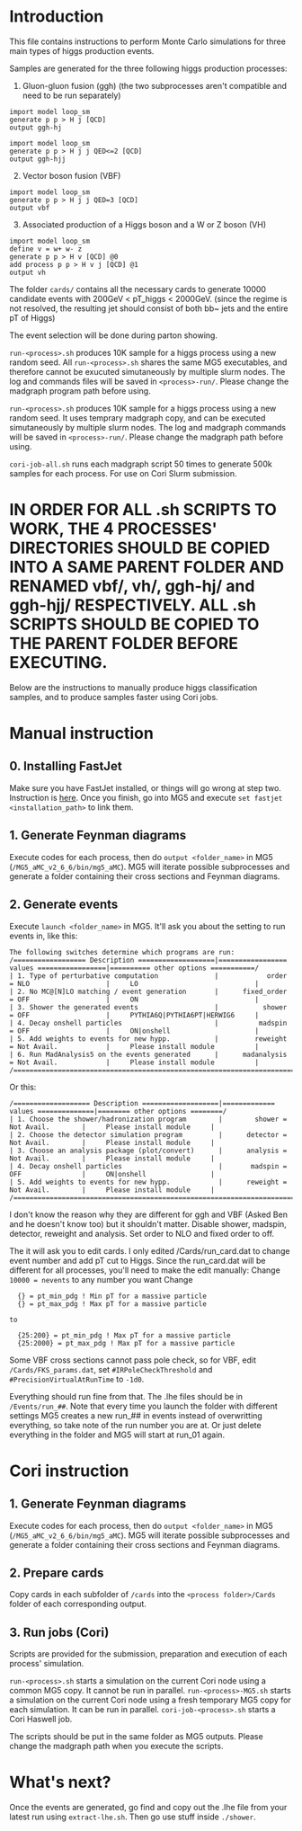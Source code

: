# Introduction

This file contains instructions to perform Monte Carlo simulations for three main types of higgs production events.

Samples are generated for the three following higgs production processes:

1. Gluon-gluon fusion (ggh) (the two subprocesses aren't compatible and need to be run separately)
```
import model loop_sm
generate p p > H j [QCD]
output ggh-hj
```
```
import model loop_sm
generate p p > H j j QED<=2 [QCD]
output ggh-hjj
```
        
2. Vector boson fusion (VBF)
```
import model loop_sm
generate p p > H j j QED=3 [QCD]
output vbf
```

3. Associated production of a Higgs boson and a W or Z boson (VH)
```
import model loop_sm
define v = w+ w- z
generate p p > H v [QCD] @0
add process p p > H v j [QCD] @1
output vh
```

The folder `cards/` contains all the necessary cards to generate 10000 candidate events with 200GeV < pT_higgs < 2000GeV. (since the regime is not resolved, the resulting jet should consist of both bb~ jets and the entire pT of Higgs)

The event selection will be done during parton showing.


`run-<process>.sh` produces 10K sample for a higgs process using a new random seed. All `run-<process>.sh` shares the same MG5 executables, and therefore cannot be exucuted simutaneously by multiple slurm nodes. The log and commands files will be saved in `<process>-run/`. Please change the madgraph program path before using.

`run-<process>.sh` produces 10K sample for a higgs process using a new random seed. It uses temprary madgraph copy, and can be executed simutaneously by multiple slurm nodes. The log and madgraph commands will be saved in `<process>-run/`. Please change the madgraph path before using.

`cori-job-all.sh` runs each madgraph script 50 times to generate 500k samples for each process. For use on Cori Slurm submission.

# IN ORDER FOR ALL .sh SCRIPTS TO WORK, THE 4 PROCESSES' DIRECTORIES SHOULD BE COPIED INTO A SAME PARENT FOLDER AND RENAMED vbf/, vh/, ggh-hj/ and ggh-hjj/ RESPECTIVELY. ALL .sh SCRIPTS SHOULD BE COPIED TO THE PARENT FOLDER BEFORE EXECUTING.

Below are the instructions to manually produce higgs classification samples, and to produce samples faster using Cori jobs. 

# Manual instruction

## 0. Installing FastJet
Make sure you have FastJet installed, or things will go wrong at step two. Instruction is [here](http://fastjet.fr/quickstart.html). Once you finish, go into MG5 and execute `set fastjet <installation_path>` to link them.


## 1. Generate Feynman diagrams
Execute codes for each process, then do `output <folder_name>` in MG5 (`/MG5_aMC_v2_6_6/bin/mg5_aMC`). 
MG5 will iterate possible subprocesses and generate a folder containing their cross sections and Feynman diagrams. 


## 2. Generate events 
Execute `launch <folder_name>` in MG5. It'll ask you about the setting to run events in, like this:
```
The following switches determine which programs are run:
/================== Description ===================|================= values =================|========== other options ===========/
| 1. Type of perturbative computation              |            order = NLO                   |     LO                             |
| 2. No MC@[N]LO matching / event generation       |      fixed_order = OFF                   |     ON                             |
| 3. Shower the generated events                   |           shower = OFF                   |     PYTHIA6Q|PYTHIA6PT|HERWIG6     |
| 4. Decay onshell particles                       |          madspin = OFF                   |     ON|onshell                     |
| 5. Add weights to events for new hypp.           |         reweight = Not Avail.            |     Please install module          |
| 6. Run MadAnalysis5 on the events generated      |      madanalysis = Not Avail.            |     Please install module          |
/==================================================================================================================================/
```   
Or this:
```
/=================== Description ===================|============= values ==============|======== other options ========/
| 1. Choose the shower/hadronization program        |        shower = Not Avail.        |     Please install module     |
| 2. Choose the detector simulation program         |      detector = Not Avail.        |     Please install module     |
| 3. Choose an analysis package (plot/convert)      |      analysis = Not Avail.        |     Please install module     |
| 4. Decay onshell particles                        |       madspin = OFF               |     ON|onshell                |
| 5. Add weights to events for new hypp.            |      reweight = Not Avail.        |     Please install module     |
/=======================================================================================================================/
```
I don't know the reason why they are different for ggh and VBF (Asked Ben and he doesn't know too) but it shouldn't matter. 
Disable shower, madspin, detector, reweight and analysis. Set order to NLO and fixed order to off.

The it will ask you to edit cards. I only edited /Cards/run_card.dat to change event number and add pT cut to Higgs.
Since the run_card.dat will be different for all processes, you'll need to make the edit manually:
    Change `10000 = nevents` to any number you want 
    Change

``` 
  {} = pt_min_pdg ! Min pT for a massive particle
  {} = pt_max_pdg ! Max pT for a massive particle
```

    to

```
  {25:200} = pt_min_pdg ! Max pT for a massive particle
  {25:2000} = pt_max_pdg ! Max pT for a massive particle
```


Some VBF cross sections cannot pass pole check, so for VBF, edit `/Cards/FKS_params.dat`, 
set `#IRPoleCheckThreshold` and `#PrecisionVirtualAtRunTime` to `-1d0`.

Everything should run fine from that. The .lhe files should be in `/Events/run_##`. Note that every time you launch the folder with
different settings MG5 creates a new run_## in events instead of overwritting everything, so take note of the run number you are at.
Or just delete everything in the folder and MG5 will start at run_01 again.

# Cori instruction

## 1. Generate Feynman diagrams
Execute codes for each process, then do `output <folder_name>` in MG5 (`/MG5_aMC_v2_6_6/bin/mg5_aMC`). 
MG5 will iterate possible subprocesses and generate a folder containing their cross sections and Feynman diagrams. 

## 2. Prepare cards
Copy cards in each subfolder of `/cards` into the `<process folder>/Cards` folder of each corresponding output.

## 3. Run jobs (Cori)
Scripts are provided for the submission, preparation and execution of each process' simulation.

`run-<process>.sh` starts a simulation on the current Cori node using a common MG5 copy. It cannot be run in parallel.
`run-<process>-MG5.sh`  starts a simulation on the current Cori node using a fresh temporary MG5 copy for each simulation. It can be run in parallel. 
`cori-job-<process>.sh` starts a Cori Haswell job.

The scripts should be put in the same folder as MG5 outputs.
Please change the madgraph path when you execute the scripts.

# What's next?

Once the events are generated, go find and copy out the .lhe file from your latest run using `extract-lhe.sh`. Then go use stuff inside `./shower`.
